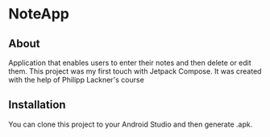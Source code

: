 # NoteApp

## About

Application that enables users to enter their notes and then delete or edit them. This project was my first touch with Jetpack Compose. It was created with the help of Philipp Lackner's course

## Installation

You can clone this project to your Android Studio and then generate .apk.
